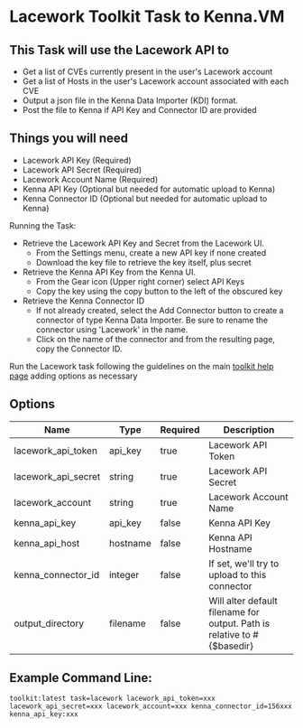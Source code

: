 # Lacework Toolkit Task to Kenna.VM

## This Task will use the Lacework API to

- Get a list of CVEs currently present in the user's Lacework account
- Get a list of Hosts in the user's Lacework account associated with each CVE
- Output a json file in the Kenna Data Importer (KDI) format.
- Post the file to Kenna if API Key and Connector ID are provided

## Things you will need

- Lacework API Key (Required)
- Lacework API Secret (Required)
- Lacework Account Name (Required)
- Kenna API Key (Optional but needed for automatic upload to Kenna)
- Kenna Connector ID (Optional but needed for automatic upload to Kenna)

Running the Task:

- Retrieve the Lacework API Key and Secret from the Lacework UI.
  - From the Settings menu, create a new API key if none created
  - Download the key file to retrieve the key itself, plus secret
- Retrieve the Kenna API Key from the Kenna UI.
  - From the Gear icon (Upper right corner) select API Keys
  - Copy the key using the copy button to the left of the obscured key
- Retrieve the Kenna Connector ID
  - If not already created, select the Add Connector button to create a connector of type Kenna Data Importer. Be sure to rename the connector using 'Lacework' in the name.
  - Click on the name of the connector and from the resulting page, copy the Connector ID.

Run the Lacework task following the guidelines on the main [toolkit help page](https://github.com/KennaPublicSamples/toolkit#calling-a-specific-task) adding options as necessary

## Options

| Name | Type | Required | Description |
| ---- | ---- | ---- | ---- |
| lacework_api_token |api_key | true | Lacework API Token |
| lacework_api_secret | string | true | Lacework API Secret |
| lacework_account |string | true | Lacework Account Name |
| kenna_api_key | api_key | false | Kenna API Key |
| kenna_api_host | hostname | false | Kenna API Hostname |
| kenna_connector_id | integer | false | If set, we'll try to upload to this connector |
| output_directory | filename | false | Will alter default filename for output. Path is relative to #{$basedir} |


## Example Command Line:

    toolkit:latest task=lacework lacework_api_token=xxx lacework_api_secret=xxx lacework_account=xxx kenna_connector_id=156xxx kenna_api_key:xxx
